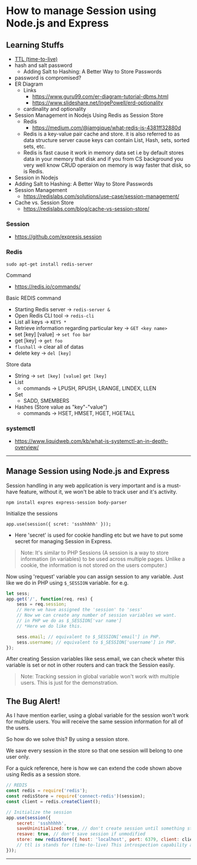 # How to manage Session using Node.js and Express

## Learning Stuffs
- [TTL (time-to-live)](https://searchnetworking.techtarget.com/definition/time-to-live#:~:text=Time%2Dto%2Dlive%20(TTL)%20is%20a%20value%20in,long%20and%20should%20be%20discarded.)
- hash and salt password
	- Adding Salt to Hashing: A Better Way to Store Passwords
- password is compromised?
- ER Diagram
	- Links
		- https://www.guru99.com/er-diagram-tutorial-dbms.html
		- https://www.slideshare.net/IngePowell/erd-optionality
	- cardinality and optionality
- Session Management in Nodejs Using Redis as Session Store
	- Redis
		- https://medium.com/@iamgique/what-redis-is-4381ff32880d
	- Redis is a key-value pair cache and store. it is also referred to as data structure server cause keys can contain List, Hash, sets, sorted sets, etc.
	- Redis is fast cause it work in memory data set i.e by default stores data in your memory that disk and if you from CS background you very well know CRUD operaion on memory is way faster that disk, so is Redis.
- Session in Nodejs
- Adding Salt to Hashing: A Better Way to Store Passwords
- Session Management
	- https://redislabs.com/solutions/use-case/session-management/
- Cache vs. Session Store
	- https://redislabs.com/blog/cache-vs-session-store/

### Session
- https://github.com/expresjs.session

### Redis

`sudo apt-get install redis-server`

Command
- https://redis.io/commands/

Basic REDIS command
- Starting Redis server -> `redis-server &`
- Open Redis CLI tool -> `redis-cli`
- List all keys -> `KEYS *`
- Retrieve information regarding particular key -> `GET <key name>`
- set [key] [value] -> `set foo bar`
- get [key] -> `get foo` 
- `flushall` -> clear all of datas
- delete key -> `del [key]`

Store data
- String -> `set [key] [value]` `get [key]`
- List
	- commands -> LPUSH, RPUSH, LRANGE, LINDEX, LLEN
- Set 
	- SADD, SMEMBERS
- Hashes (Store value as "key"-"value")
	- commands -> HSET, HMSET, HGET, HGETALL

### systemctl
- https://www.liquidweb.com/kb/what-is-systemctl-an-in-depth-overview/

---

## Manage Session using Node.js and Express

Session handling in any web application is very important and is a must-have feature, without it, we won't be able to track user and it's activity.

`npm install expres express-session body-parser`

Initialize the sessions

`app.use(session({ scret: 'ssshhhhh' }));`

- Here 'secret' is used for cookie handling etc but we have to put some secret for managing Session in Express.

> Note: It's similar to PHP Sessions (A session is a way to store information (in variables) to be used across multiple pages. Unlike a cookie, the information is not stored on the users computer.)

Now using 'request' variable you can assign session to any variable. Just like we do in PHP using `$_SESSION` variable. for e.g.

```JavaScript
let sess;
app.get('/', function(req, res) {
	sess = req.session;
	// Here we have assigned the 'session' to 'sess'
	// Now we can create any number of session variables we want.
	// in PHP we do as $_SESSION['var name']
	// *Here we do like this.

	sess.email; // equivalent to $_SESSION['email'] in PHP.
	sess.username; // equivalent to $_SESSION['username'] in PHP.
});
```

After creating Session variables like sess.email, we can check wheter this variable is set or not in other routers and can track the Session easily.

> Note: Tracking session in global variable won't work with multiple users. This is just for the demonstration.

## The Bug Alert!
As I have mention earlier, using a global variable for the session won't work for multiple users. You will receive the same session information for all of the users.

So how do we solve this? By using a session store.

We save every session in the store so that one session will belong to one user only. 

For a quick reference, here is how we can extend the code shown above using Redis as a session store.

```JavaScript
// REDIS
const redis = require('redis');
const redisStore = require('connect-redis')(session);
const client = redis.createClient();

// Initialize the session 
app.use(session({ 
	secret: 'ssshhhhh', 
	saveUninitialized: true, // don't create session until something stored
	resave: true, // don't save session if unmodified
	store: new redisStore({ host: 'localhost', port: 6379, client: client, ttl: 260 })
	// ttl is stands for (time-to-live) This introspection capability allows a Redis client to check how many seconds a given key will continue to be part of the dataset.
}));
```

---

